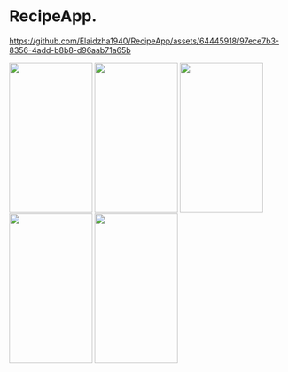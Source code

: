 RecipeApp.
==========


https://github.com/Elaidzha1940/RecipeApp/assets/64445918/97ece7b3-8356-4add-b8b8-d96aab71a65b

<img src="https://github.com/Elaidzha1940/RecipeApp/assets/64445918/974c3b8d-21ed-42df-ba1e-7b282df6e36a" width="150" height="270">
<img src="https://github.com/Elaidzha1940/RecipeApp/assets/64445918/72dd3c41-b956-4925-8f38-9601f7fb4784" width="150" height="270">
<img src="https://github.com/Elaidzha1940/RecipeApp/assets/64445918/7e4e11a6-e40c-420c-87e7-afdb113db4ab" width="150" height="270">
<img src="https://github.com/Elaidzha1940/RecipeApp/assets/64445918/95a03464-50bb-4290-bc12-6939643e2990" width="150" height="270">
<img src="https://github.com/Elaidzha1940/RecipeApp/assets/64445918/ca4a91ac-a96c-43fb-a7cd-8e09ae8e69a5" width="150" height="270">
